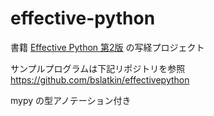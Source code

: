 # effective-python
書籍 [Effective Python 第2版](https://www.oreilly.co.jp/books/9784873119175/) の写経プロジェクト

サンプルプログラムは下記リポジトリを参照
https://github.com/bslatkin/effectivepython

mypy の型アノテーション付き
